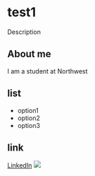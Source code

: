 # test1
Description


## About me
I am a student at Northwest

## list
- option1
- option2
- option3

## link
[LinkedIn](https://www.linkedin.com/in/elijah-williams-938b08161/)
![](https://upload.wikimedia.org/wikipedia/commons/thumb/8/80/LinkedIn_Logo_2013.svg/200px-LinkedIn_Logo_2013.svg.png)
##
